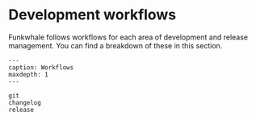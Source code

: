 # Development workflows

Funkwhale follows workflows for each area of development and release management. You can find a breakdown of these in this section.

```{toctree}
---
caption: Workflows
maxdepth: 1
---

git
changelog
release

```
